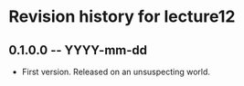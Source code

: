 # Revision history for lecture12

## 0.1.0.0 -- YYYY-mm-dd

* First version. Released on an unsuspecting world.
